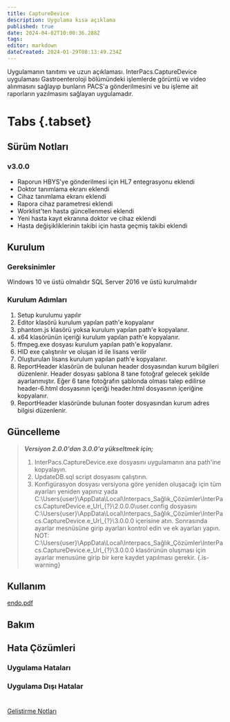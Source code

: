 ```yaml
---
title: CaptureDevice
description: Uygulama kısa açıklama
published: true
date: 2024-04-02T10:00:36.288Z
tags: 
editor: markdown
dateCreated: 2024-01-29T08:13:49.234Z
---
```


Uygulamanın tanıtımı ve uzun açıklaması.
InterPacs.CaptureDevice uygulaması Gastroenteroloji bölümündeki işlemlerde görüntü ve video alınmasını sağlayıp bunların PACS'a gönderilmesini ve bu işleme ait raporların yazılmasını sağlayan uygulamadır.
# Tabs {.tabset}
## Sürüm Notları
### v3.0.0
- Raporun HBYS'ye gönderilmesi için HL7 entegrasyonu eklendi
- Doktor tanımlama ekranı eklendi
- Cihaz tanımlama ekranı eklendi
- Rapora cihaz parametresi eklendi
- Worklist'ten hasta güncellenmesi eklendi
- Yeni hasta kayıt ekranına doktor ve cihaz eklendi
- Hasta değişikliklerinin takibi için hasta geçmiş takibi eklendi



## Kurulum

### Gereksinimler
Windows 10 ve üstü olmalıdır
SQL Server 2016 ve üstü kurulmalıdır

### Kurulum Adımları
1. Setup kurulumu yapılır
2. Editor klasörü kurulum yapılan path'e kopyalanır
3. phantom.js klasörü yoksa kurulum yapılan path'e kopyalanır.
4. x64 klasörünün içeriği kurulum yapılan path'e kopyalanır.
5. ffmpeg.exe dosyası kurulum yapılan path'e kopyalanır.
6. HID exe çalıştırılır ve oluşan id ile lisans verilir
7. Oluşturulan lisans kurulum yapılan path'e kopyalanır.
8. ReportHeader klasörün de bulunan header dosyasından kurum bilgileri düzenlenir. Header dosyası şablona 8 tane fotoğraf gelecek şekilde ayarlanmıştır. Eğer 6 tane fotoğrafın şablonda olması talep edilirse header-6.html dosyasının içeriği header.html dosyasının içeriğine kopyalanır.
9. ReportHeader klasöründe bulunan footer dosyasından kurum adres bilgisi düzenlenir.


## Güncelleme
> ***Versiyon 2.0.0'dan 3.0.0'a yükseltmek için;***
> 1. InterPacs.CaptureDevice.exe dosyasını uygulamanın ana path'ine kopyalayın.
> 2. UpdateDB.sql script dosyasını çalıştırın.
> 3. Konfigürasyon dosyası versiyona göre yeniden oluşacağı için tüm ayarları yeniden yapınız yada
>    C:\Users\{user}\AppData\Local\Interpacs_Sağlık_Çözümler\InterPacs.CaptureDevice.e_Url_{?}\2.0.0.0\user.config dosyasını
>    C:\Users\{user}\AppData\Local\Interpacs_Sağlık_Çözümler\InterPacs.CaptureDevice.e_Url_{?}\3.0.0.0 içerisine atın.
>    Sonrasında ayarlar mesnüsüne girip ayarları kontrol edin ve ek ayarları yapın.
>    NOT: C:\Users\{user}\AppData\Local\Interpacs_Sağlık_Çözümler\InterPacs.CaptureDevice.e_Url_{?}\3.0.0.0 klasörünün oluşması için ayarlar menusüne girip bir kere kaydet yapılması gerekir.
> {.is-warning}

   
## Kullanım

[endo.pdf](/endo.pdf)

## Bakım

## Hata Çözümleri

### Uygulama Hataları


### Uygulama Dışı Hatalar

#

[Geliştirme Notları](/Gelistirme/Uygulama-Adi)